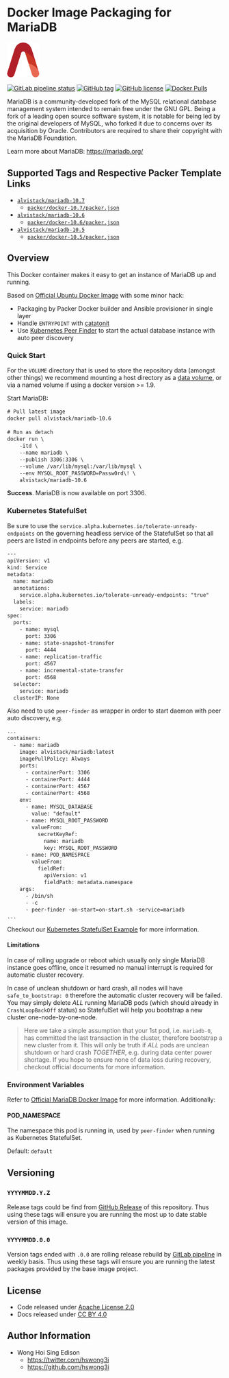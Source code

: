 # Docker Image Packaging for MariaDB

<img src="/alvistack.svg" width="75" alt="AlviStack">

[![GitLab pipeline status](https://img.shields.io/gitlab/pipeline/alvistack/docker-mariadb/master)](https://gitlab.com/alvistack/docker-mariadb/-/pipelines)
[![GitHub tag](https://img.shields.io/github/tag/alvistack/docker-mariadb.svg)](https://github.com/alvistack/docker-mariadb/tags)
[![GitHub license](https://img.shields.io/github/license/alvistack/docker-mariadb.svg)](https://github.com/alvistack/docker-mariadb/blob/master/LICENSE)
[![Docker Pulls](https://img.shields.io/docker/pulls/alvistack/mariadb-10.6.svg)](https://hub.docker.com/r/alvistack/mariadb-10.6)

MariaDB is a community-developed fork of the MySQL relational database management system intended to remain free under the GNU GPL. Being a fork of a leading open source software system, it is notable for being led by the original developers of MySQL, who forked it due to concerns over its acquisition by Oracle. Contributors are required to share their copyright with the MariaDB Foundation.

Learn more about MariaDB: <https://mariadb.org/>

## Supported Tags and Respective Packer Template Links

  - [`alvistack/mariadb-10.7`](https://hub.docker.com/r/alvistack/mariadb-10.7)
      - [`packer/docker-10.7/packer.json`](https://github.com/alvistack/docker-mariadb/blob/master/packer/docker-10.7/packer.json)
  - [`alvistack/mariadb-10.6`](https://hub.docker.com/r/alvistack/mariadb-10.6)
      - [`packer/docker-10.6/packer.json`](https://github.com/alvistack/docker-mariadb/blob/master/packer/docker-10.6/packer.json)
  - [`alvistack/mariadb-10.5`](https://hub.docker.com/r/alvistack/mariadb-10.5)
      - [`packer/docker-10.5/packer.json`](https://github.com/alvistack/docker-mariadb/blob/master/packer/docker-10.5/packer.json)

## Overview

This Docker container makes it easy to get an instance of MariaDB up and running.

Based on [Official Ubuntu Docker Image](https://hub.docker.com/_/ubuntu/) with some minor hack:

  - Packaging by Packer Docker builder and Ansible provisioner in single layer
  - Handle `ENTRYPOINT` with [catatonit](https://github.com/openSUSE/catatonit)
  - Use [Kubernetes Peer Finder](https://github.com/kubernetes/contrib/tree/master/peer-finder) to start the actual database instance with auto peer discovery

### Quick Start

For the `VOLUME` directory that is used to store the repository data (amongst other things) we recommend mounting a host directory as a [data volume](https://docs.docker.com/engine/tutorials/dockervolumes/#/data-volumes), or via a named volume if using a docker version \>= 1.9.

Start MariaDB:

    # Pull latest image
    docker pull alvistack/mariadb-10.6
    
    # Run as detach
    docker run \
        -itd \
        --name mariadb \
        --publish 3306:3306 \
        --volume /var/lib/mysql:/var/lib/mysql \
        --env MYSQL_ROOT_PASSWORD=Passw0rd\! \
        alvistack/mariadb-10.6

**Success**. MariaDB is now available on port 3306.

### Kubernetes StatefulSet

Be sure to use the `service.alpha.kubernetes.io/tolerate-unready-endpoints` on the governing headless service of the StatefulSet so that all peers are listed in endpoints before any peers are started, e.g.

    ---
    apiVersion: v1
    kind: Service
    metadata:
      name: mariadb
      annotations:
        service.alpha.kubernetes.io/tolerate-unready-endpoints: "true"
      labels:
        service: mariadb
    spec:
      ports:
        - name: mysql
          port: 3306
        - name: state-snapshot-transfer
          port: 4444
        - name: replication-traffic
          port: 4567
        - name: incremental-state-transfer
          port: 4568
      selector:
        service: mariadb
      clusterIP: None

Also need to use `peer-finder` as wrapper in order to start daemon with peer auto discovery, e.g.

    ...
    containers:
      - name: mariadb
        image: alvistack/mariadb:latest
        imagePullPolicy: Always
        ports:
          - containerPort: 3306
          - containerPort: 4444
          - containerPort: 4567
          - containerPort: 4568
        env:
          - name: MYSQL_DATABASE
            value: "default"
          - name: MYSQL_ROOT_PASSWORD
            valueFrom:
              secretKeyRef:
                name: mariadb
                key: MYSQL_ROOT_PASSWORD
          - name: POD_NAMESPACE
            valueFrom:
              fieldRef:
                apiVersion: v1
                fieldPath: metadata.namespace
        args:
          - /bin/sh
          - -c
          - peer-finder -on-start=on-start.sh -service=mariadb
    ...

Checkout our [Kubernetes StatefulSet Example](https://github.com/alvistack/docker-mariadb/tree/master/kubernetes) for more information.

#### Limitations

In case of rolling upgrade or reboot which usually only single MariaDB instance goes offline, once it resumed no manual interrupt is required for automatic cluster recovery.

In case of unclean shutdown or hard crash, all nodes will have `safe_to_bootstrap: 0` therefore the automatic cluster recovery will be failed. You may simply delete *ALL* running MariaDB pods (which should already in `CrashLoopBackOff` status) so StatefulSet will help you bootstrap a new cluster one-node-by-one-node.

> Here we take a simple assumption that your 1st pod, i.e. `mariadb-0`, has committed the last transaction in the cluster, therefore bootstrap a new cluster from it. This will only be truth if *ALL* pods are unclean shutdown or hard crash *TOGETHER*, e.g. during data center power shortage. If you hope to ensure none of data loss during recovery, checkout official documents for more information.

### Environment Variables

Refer to [Official MariaDB Docker Image](https://hub.docker.com/_/mariadb/) for more information. Additionally:

#### POD\_NAMESPACE

The namespace this pod is running in, used by `peer-finder` when running as Kubernetes StatefulSet.

Default: `default`

## Versioning

### `YYYYMMDD.Y.Z`

Release tags could be find from [GitHub Release](https://github.com/alvistack/docker-mariadb/tags) of this repository. Thus using these tags will ensure you are running the most up to date stable version of this image.

### `YYYYMMDD.0.0`

Version tags ended with `.0.0` are rolling release rebuild by [GitLab pipeline](https://gitlab.com/alvistack/docker-mariadb/-/pipelines) in weekly basis. Thus using these tags will ensure you are running the latest packages provided by the base image project.

## License

  - Code released under [Apache License 2.0](LICENSE)
  - Docs released under [CC BY 4.0](http://creativecommons.org/licenses/by/4.0/)

## Author Information

  - Wong Hoi Sing Edison
      - <https://twitter.com/hswong3i>
      - <https://github.com/hswong3i>
